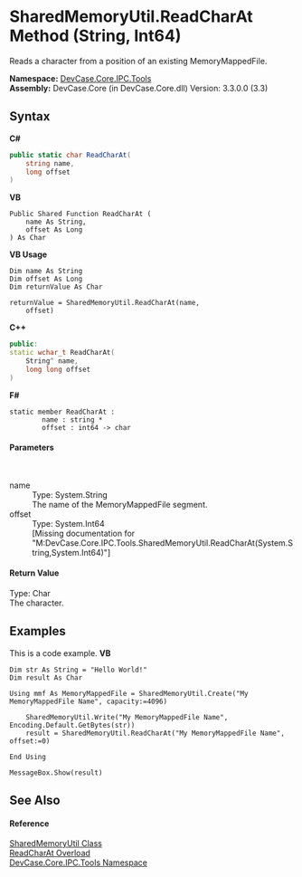 # SharedMemoryUtil.ReadCharAt Method (String, Int64)
 

Reads a character from a position of an existing MemoryMappedFile.

**Namespace:**&nbsp;<a href="N_DevCase_Core_IPC_Tools">DevCase.Core.IPC.Tools</a><br />**Assembly:**&nbsp;DevCase.Core (in DevCase.Core.dll) Version: 3.3.0.0 (3.3)

## Syntax

**C#**<br />
``` C#
public static char ReadCharAt(
	string name,
	long offset
)
```

**VB**<br />
``` VB
Public Shared Function ReadCharAt ( 
	name As String,
	offset As Long
) As Char
```

**VB Usage**<br />
``` VB Usage
Dim name As String
Dim offset As Long
Dim returnValue As Char

returnValue = SharedMemoryUtil.ReadCharAt(name, 
	offset)
```

**C++**<br />
``` C++
public:
static wchar_t ReadCharAt(
	String^ name, 
	long long offset
)
```

**F#**<br />
``` F#
static member ReadCharAt : 
        name : string * 
        offset : int64 -> char 

```


#### Parameters
&nbsp;<dl><dt>name</dt><dd>Type: System.String<br />The name of the MemoryMappedFile segment.</dd><dt>offset</dt><dd>Type: System.Int64<br />\[Missing <param name="offset"/> documentation for "M:DevCase.Core.IPC.Tools.SharedMemoryUtil.ReadCharAt(System.String,System.Int64)"\]</dd></dl>

#### Return Value
Type: Char<br />The character.

## Examples
This is a code example. 
**VB**<br />
``` VB
Dim str As String = "Hello World!"
Dim result As Char

Using mmf As MemoryMappedFile = SharedMemoryUtil.Create("My MemoryMappedFile Name", capacity:=4096)

    SharedMemoryUtil.Write("My MemoryMappedFile Name", Encoding.Default.GetBytes(str))
    result = SharedMemoryUtil.ReadCharAt("My MemoryMappedFile Name", offset:=0)

End Using

MessageBox.Show(result)
```


## See Also


#### Reference
<a href="T_DevCase_Core_IPC_Tools_SharedMemoryUtil">SharedMemoryUtil Class</a><br /><a href="Overload_DevCase_Core_IPC_Tools_SharedMemoryUtil_ReadCharAt">ReadCharAt Overload</a><br /><a href="N_DevCase_Core_IPC_Tools">DevCase.Core.IPC.Tools Namespace</a><br />